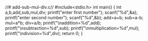 //# add-sub-mul-div.c//
#include<stdio.h>
int main()
{
int a,b,add,sub,mul,div;
printf("enter first number");
scanf("%d",&a);
printf("enter second number");
scanf("%d",&b);
add=a+b;
sub=a-b;
mul=a*b;
div=a/b;
printf("\naddition=%d",add);
printf("\nsubtraction=%d",sub);
printf("\nmultiplication=%d",mul);
printf("\ndivision=%d",div);
return 0;
}
